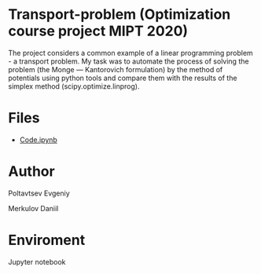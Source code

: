 # Transport-problem (Optimization course project MIPT 2020)

The project considers a common example of a linear programming problem - a transport problem. My task was to automate the process of solving the problem (the Monge — Kantorovich formulation) by the method of potentials using python tools and compare them with the results of the simplex method (scipy.optimize.linprog).

# Files

* [Code.ipynb](https://github.com/EjenY-Poltavchiny/Transport-problem/blob/main/Python_code.ipynb)

# Author 

Poltavtsev Evgeniy

Merkulov Daniil

# Enviroment

Jupyter notebook


